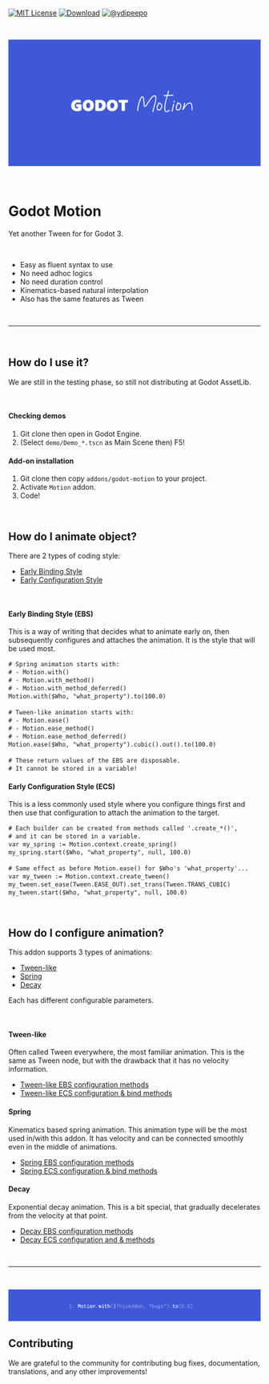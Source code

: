 <br />

[![MIT License](https://img.shields.io/badge/License-MIT-25B3A0?style=flat-square)](https://github.com/ydipeepo/godot-motion/blob/main/LICENSE.md)
[![Download](https://img.shields.io/badge/Download-1.0.0-DA1160?style=flat-square)](https://github.com/ydipeepo/godot-motion/releases/tag/stable)
[![@ydipeepo](https://img.shields.io/badge/@ydipeepo-1DA1F2?style=flat-square&logo=twitter&logoColor=white)](https://twitter.com/ydipeepo)

<br />

![Motion](https://raw.githubusercontent.com/ydipeepo/godot-motion/main/header.png)

<br />

# Godot Motion

Yet another Tween for for Godot 3.

<br />

* Easy as fluent syntax to use
* No need adhoc logics
* No need duration control
* Kinematics-based natural interpolation
* Also has the same features as Tween

<br />

---

<br />

## How do I use it?

We are still in the testing phase, so still not distributing at Godot AssetLib.

<br />

#### Checking demos

1. Git clone then open in Godot Engine.
2. (Select `demo/Demo_*.tscn` as Main Scene then) F5!

#### Add-on installation

1. Git clone then copy `addons/godot-motion` to your project.
2. Activate `Motion` addon.
3. Code!

<br />

## How do I animate object?

There are 2 types of coding style:

- [Early Binding Style](#early-binding-style-ebs)
- [Early Configuration Style](#early-configuration-style-ecs)

<br />

#### Early Binding Style (EBS)

This is a way of writing that decides what to animate early on,
then subsequently configures and attaches the animation.
It is the style that will be used most.

```GDScript
# Spring animation starts with:
# - Motion.with()
# - Motion.with_method()
# - Motion.with_method_deferred()
Motion.with($Who, "what_property").to(100.0)

# Tween-like animation starts with:
# - Motion.ease()
# - Motion.ease_method()
# - Motion.ease_method_deferred()
Motion.ease($Who, "what_property").cubic().out().to(100.0)

# These return values of the EBS are disposable.
# It cannot be stored in a variable!
```

#### Early Configuration Style (ECS)

This is a less commonly used style where you configure things first and
then use that configuration to attach the animation to the target.

```GDScript
# Each builder can be created from methods called '.create_*()',
# and it can be stored in a variable.
var my_spring := Motion.context.create_spring()
my_spring.start($Who, "what_property", null, 100.0)

# Same effect as before Motion.ease() for $Who's 'what_property'...
var my_tween := Motion.context.create_tween()
my_tween.set_ease(Tween.EASE_OUT).set_trans(Tween.TRANS_CUBIC)
my_tween.start($Who, "what_property", null, 100.0)
```

<br />

## How do I configure animation?

This addon supports 3 types of animations:

- [Tween-like](#tween-like)
- [Spring](#spring)
- [Decay](#decay)

Each has different configurable parameters.

<br />

#### Tween-like

Often called Tween everywhere, the most familiar animation. This is the same as Tween node,
but with the drawback that it has no velocity information.

* [Tween-like EBS configuration methods](https://github.com/ydipeepo/godot-motion/blob/main/addons/godot-motion/expression/EaseMotionExpression.gd)
* [Tween-like ECS configuration & bind methods](https://github.com/ydipeepo/godot-motion/blob/main/addons/godot-motion/builder/TweenMotionBuilder.gd)

#### Spring

Kinematics based spring animation. This animation type will be the most used in/with this addon.
It has velocity and can be connected smoothly even in the middle of animations.

* [Spring EBS configuration methods](https://github.com/ydipeepo/godot-motion/blob/main/addons/godot-motion/expression/WithMotionExpression.gd)
* [Spring ECS configuration & bind methods](https://github.com/ydipeepo/godot-motion/blob/main/addons/godot-motion/builder/SpringMotionBuilder.gd)

#### Decay

Exponential decay animation. This is a bit special, that gradually decelerates from the velocity at that point.

* [Decay EBS configuration methods](https://github.com/ydipeepo/godot-motion/blob/main/addons/godot-motion/expression/StopMotionExpression.gd)
* [Decay ECS configuration and & methods](https://github.com/ydipeepo/godot-motion/blob/main/addons/godot-motion/builder/DecayMotionBuilder.gd)

<br />

---

<br />

![More contribution is needed!](https://raw.githubusercontent.com/ydipeepo/godot-motion/main/footer.png)

## Contributing

We are grateful to the community for contributing bug fixes, documentation, translations, and any other improvements!

